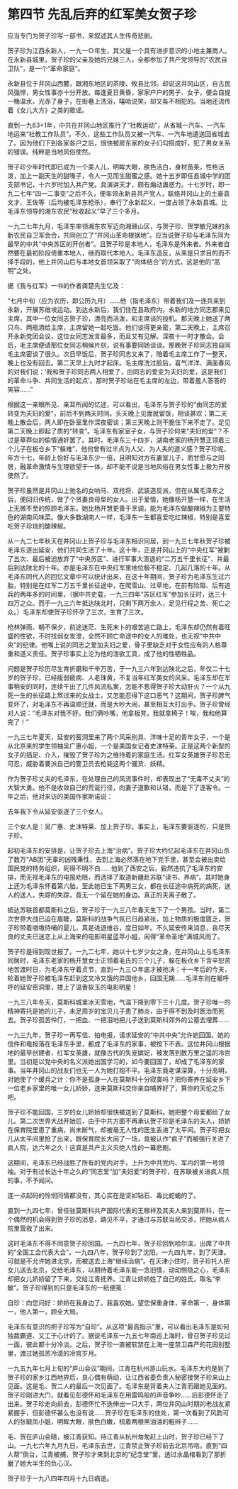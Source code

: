 # 第四节 先乱后弃的红军美女贺子珍

应当专门为贺子珍写一部书，来叙述其人生传奇悲剧。

贺子珍为江西永新人，一九一Ｏ年生，其父是一个具有进步意识的小地主兼商人。在永新县城里，贺子珍的父亲及她的兄妹三人，全都参加了共产党领导的“农民自卫队”，是一个“革命家庭”。

永新县位于井冈山西麓，跟湘东地区的茶陵、攸县比邻。却说这井冈山区，自古民风强悍，男女性事亦十分开放。每逢夏日黄昏，家家户户的男子、女子，便会自提一桶温水，光赤了身子，在街巷上洗浴，嘻哈说笑，却又各不相犯的。当地还流传着《女儿大方》之类的歌谣。

直到一九63+1年，中共在井冈山地区推行了“社教运动”，从省城一汽车、一汽车地运来“社教工作队员”。不久，这些工作队员又被一汽车、一汽车地遣送回省城去了。因为他们下到各家各户之后，很快被房东家的女子们勾搭成奸，犯了男女关系的错误。纯粹是当地风俗使然。

贺子珍少年时代即已成为一个美人儿，明眸大眼，肤色洁白，身材苗条，性格活泼，加上一副天生的甜嗓子，令人一见而生甜蜜之感。她十五岁即任县城中学的团支部书记，十六岁时加入共产党。具演讲天才，颇有煽动蛊惑力。十七岁时，即一九二七年“四一二事变”之后不久，便率领永新县共产党人，联络井冈山上的土豪袁文才、王佐等（后均被毛泽东枪杀），奉行了永新起义，一度占领了永新县城。比毛泽东领导的湘东农民“秋收起义”早了三个多月。

一九二七年九月，毛泽东率领湘东农军迈向湘赣山区，与贺子珍、贺学敏兄妹的永新农民自卫军会合，共同创立了“井冈山革命根据地”。应当说贺子珍与毛泽东同为最早的中共“中央苏区的开创者”。且贺子珍是本地人，毛泽东是外来者。外来者自然要在最初阶段倚重本地人，继而取代本地人。毛泽东造反，从来是只求目的而不择手段的，他上井冈山后与本地女首领采取了“肉体结合”的方式，这是他的“高明”之处。

据《我与红军》一书的作者龚楚先生忆及：

“七月中旬（应为农历，即公历九月）……他（指毛泽东）带着我们及一连兵来到永新，开展苏维埃运动。到达永新后，我们住在县政府内，永新的地方同志都来见主席，其中一位女同志贺子珍，漂亮而活泼，和主席谈的投机。那天晚上她送了两只鸟、两瓶酒给主席，主席留她一起吃饭。他们谈得更亲密，第二天晚上，主席召开永新党团会议，这位女同志发言最多，而且又有见解。深夜十一时才散会。会后，毛主席便请那位女同志稍候片刻，说有事要同她谈谈。那晚贺子珍同志独自同毛主席密谈了很久。次日早饭后，贺子珍同志又来了，陪着毛主席工作了一整天，晚上也没有回去。第二天早上九时才起床。毛主席洗过脸后，喜气洋洋、满面春风的对我们说：‘我和贺子珍同志两人相爱了，由同志的爱变为夫妇的爱，这是我们的革命斗争、共同生活的起点’。那时贺子珍站在毛主席的左边，带着羞人答答的笑容……”

根据这一亲眼所见、亲耳所闻的忆述，可以看出，毛泽东与贺子珍的“由同志的爱转变为夫妇的爱”，前后不到两天时间。头天晚上见面就留饭，相谈甚欢；第二天晚上散会后，两人即在卧室里作深夜密谈；第三天晚上则干脆住下来不走了。足见第二天晚上即起了质的“转变”。毛泽东有家室子女，与贺子珍何来“夫妇的爱”？不过是草莽似的偷情通奸罢了。其时，毛泽东三十四岁，湖南老家的杨开慧正领着三个儿子在板仓乡下“躲难”，他何曾有过半点为人父、为人夫的道义感？贺子珍呢，年方十七，年龄上恰好与毛泽东少一倍，且明知对方有妻室儿子，而甘愿与之同居，融革命激情与生理欲望于一体，却不能不说是当地风俗在男女性事上极为开放使然了。

贺子珍虽然是井冈山上驰名的女响马、双抢将、武装造反派，但在从属毛泽东之后，便回归传统，做了个贤妻良母型的女人。出于爱情，她像杨开慧一样，在生活上无微不至的照顾毛泽东。她比杨开慧更善于烹调，能为毛泽东做酸辣椒为主要特色的湖南风味菜。像大多数湖南人一样，毛泽东一生都喜爱吃红辣椒，特别是喜爱吃贺子珍烧的酸辣椒。

从一九二七年秋天在井冈山上贺子珍与毛泽东相识同居，到一九三七年秋贺子珍被毛泽东逐出延安，他们共同生活了十年。这十年，正是井冈山上的“中央红军”被剿了五次、最后被迫放弃了“中央苏区”、进行军事大溃退的“二万五千里长征”、并最后到达陕北的十年。亦是毛泽东在中央红军里地位极不稳定、几起几落的十年。从毛泽东同代人的回忆文章中可以统计出来，在这十年期间，贺子珍为毛泽东生过六胎，特别是在红军二万五千里长征途中，在爬雪山、过草地，在前有险阻、后有追兵的两年多的时间里，（据中共史载，一九三四年“苏区红军”参加长征时，达三十四万之众。而于一九三六年抵达陕北时，只剩下两万余人，足见行程之苦、死亡之众。）毛泽东却使贺子珍怀孕了三次，生育了三次。

枪林弹雨、朝不保夕，前途迷茫、生死未卜的艰苦逃亡路上，毛泽东却仍然有着旺盛的性欲，不时找弱女发泄，全然不顾亡命途中的女人的难处，也无视“中共中央”的纪律。他嘴上说的同志之爱加夫妇之爱，骨子里缺乏对于女性应有的人格尊重和道义责任。贺子珍事实上沦为他的泄欲工具，成了他的性牺牲品。

问题是贺子珍历尽生育折磨和千辛万苦，于一九三六年到达陕北之后，年仅二十七岁的贺子珍，已经瘦弱疲病、人老珠黄，不复当年红军美女的风采。毛泽东却在军事稍安的同时，连续干出了几件风流私案，怎能不惹得贺子珍大动肝火？一个从九死一生的长征路上熬过来的女战士，又怎能忍得下这口恶气？这期间，贺子珍脾气变坏了，对毛泽东不再温顺迁就，而是大吵大闹，甚至相互大打出手。贺子珍曾经对人说：“毛泽东对我不好。我们俩吵嘴，他拿板凳，我就拿椅子！唉，我和他算完了！”

一九三七年夏天，延安的窑洞里来了两个风采别具、洋味十足的青年女子，一个是从北京来的学生领袖吴广惠小姐，一个是美国女记者史沫特莱。正是这两个新型的女子的插足、介入，摧毁了贺子珍为之维持着的家庭生活。红军女英雄贺子珍忍无可忍，威胁着要派自己的警卫员去枪毙这两个骚货、妖精。

作为贺子珍丈夫的毛泽东，在处理自己的风流事件时，却表现出了“无毒不丈夫”的大智大勇。他不是收敛自己的荒诞行径，向妻子道歉和认错，而是下了逐客令。一年之后，他对来访的美国作家斯诺说：

去年我下令从延安驱逐了三个女人。

三个女人是：吴广惠、史沫特莱、加上贺子珍。事实上，毛泽东要驱逐的，只是贺子珍。

起初毛泽东的安排是，让贺子珍去上海“治病”。贺子珍大约忆起毛泽东在井冈山杀了数万“AB团”无辜的凶残秉性，去到上海必然落在地下党手里，甚至会被出卖给国民党的特务组织，死得不明不白……他到了西安之后，毅然违抗了毛泽东的安排，而无视毛泽东的电报劝阻，而选择了取道新疆赴苏联“读书、养病”。其时她身上还为毛泽东怀着第六胎。至此她已生下两男三女，都在长征途中病死的病死，送人的送人，失踪的失踪，竟无一个留在她的身边。真正的夫离子散了。

抵达苏联首都莫斯科之后，贺子珍于一九三八年春天生下了一个男孩。当时，第二次世界大战已迫在眉睫，莫斯科的战争气氛已日趋紧张，加上物质的极度匮乏，贺子珍带着嗷嗷待哺的婴儿，真是进退维谷，度日如年。不久延安传来消息，丧尽天良的丈夫已迷恋上从上海来的电影明星蓝苹小姐，闹得“革命圣地”满城风雨了。

贺子珍是得到现世报了。一九二七年，她以十七岁少女之身，在井冈山上与毛泽东同居时，毛泽东老家的杨开慧女士正领着毛氏的三个儿子，躲在板仓乡下含辛恕苦地苦渡时日，为毛泽东守着贞节，直到一九三Ｏ年底才被抢决；十一年后的今天，轮着她贺子珍被毛泽东赶到这又冷又饿的异国他乡，回国无期……毛泽东则在暖呼呼的延安窑洞里，搂上了温香软玉的电影明星！

一九三八年冬天，莫斯科城里冰天雪地，气温下降到零下三十几度。贺子珍唯一的精神寄托是她的儿子，未足周岁的宝贝儿子患了肺炎，由于得不到及时医治而死去。贺子珍孤苦伶仃，一把血、一把泪地把儿子送到莫斯科郊外的公墓去埋葬……

一九三九年，贺子珍一再写信、拍电报，请求延安的“中共中央”允许她回国。她的信件和电报落在毛泽东手里，都成了毛泽东的家事，被按下不表。这位井冈山根据地的最早创建者，红军女英雄，就像古代的失宠嫔妃，被发落到数万里之遥的冷宫里。当初是以党中央的名义派她出国学习的，如今要回国了，却成了毛泽东的家事。当年井冈山的战友们也无一人为她打抱不平。毛泽东竟老谋深算，十分高明，对她使了个缓兵之计：你不是孤身一人在莫斯科十分寂寞吗？把你寄养在延安乡下一位老乡家里的唯一女儿娇娇，送来莫斯科交你亲自哺养好了，算你的天伦之乐吧。

贺子珍不能回国，三岁的女儿娇娇却很快被送到了莫斯科。她把整个母爱都给了女儿。第二次世界大战开始后，由于中共方面不再承认贺子珍是毛泽东的夫人，娇娇在保育院里患了重病，尚未断气，却被毫无人性的医生丢进了太平间。贺子珍把女儿从太平间里抢了出来，跟保育院长大闹了一场，竟被认作“疯子”而被强行关进了疯人院，达六年之久！这真是共产主义灭绝人性的一幕悲剧。

这期间，毛泽东已经战胜了所有的党内对手，上升为中共党内、军内的第一号领袖。对于有过长达十年之久的“同志爱”加“夫妇爱”的贺子珍，在苏联被关进疯人院的事，不予闻问。

连一点起码的怜悯同情都没有，其心实在是坚如钻石、毒比蛇蝎的了。

直到一九四七年，曾任驻莫斯科共产国际代表的王稼祥及其夫人来到莫斯科，在一个偶然的机会得到贺子珍的消息，路见不平，才通过与苏联当局交涉，把她从疯人院里营救了出来。

这时毛泽东不得不同意贺子珍回国。一九四七年，贺子珍回到哈尔滨，出席了中共的“全国工会代表大会”。一九四八年，贺子珍到了沈阳。一九四九年，到了天津。可就是不允许她进北京，而被送去上海“继续治病”。在天津小住时，贺子珍托人把女儿送去北京，交给毛泽东，以期待着毛泽东能一念旧情，动动恻隐之心，毛泽东却把女儿娇娇留了下来，交给江青抚养。江青让娇娇姓了自己的姓氏，取名“李敏”。贺子珍得到的只是毛泽东的一纸便笺：

自珍：向您问好：娇娇在我身边了。我喜欢她。望您保重身体，革命第一，身体第一，他人第一，顾全大局。

毛泽东有意识的把子珍写为“自珍”。从这项“最高指示”里，可以看出毛泽东是如何独裁霸道、又工于心计的了。据说毛泽东一九五七年南巡上海时，曾召贺子珍见过一面，彼此都十分冷淡。之后，贺子珍一直被软禁在上海一座禁卫森严的花园别墅里，渡过她孤苦冷漠的冷宫岁月。

一九五九年七月上旬的“庐山会议”期间，江青在杭州游山玩水。毛泽东大约是到了贺子珍的家乡江西地界后，良心偶有萌动，让江西省委负责人秘密接贺子珍来山上见面。这是毛、贺二人的最后一次见面了。毛泽东是背着夫人江青而跟她见面的。贺子珍刚进大门，就看见彭德怀和毛泽东在用雷鸣般的声音争吵……后彭德怀走了出来。贺子珍走向前去，彭德怀忙不迭伸出一只大手，两位井冈山时期的老战友紧紧握手，但彭德怀甚么也没有说……贺子珍在毛泽东的住处，第一次看到了风韵可人的张毓凤小姐，明眸大眼，肤色白嫩，梳着两根黑油油的粗辫子……

毛、贺在庐山会晤，被江青获知。待江青从杭州匆匆赶上山时，贺子珍已经下了山。一九七六年九月九日，毛泽东去世，江青禁止贺子珍前去北京吊唁。直到“四人帮”倒台，江青被捕，贺子珍才来到北京的“纪念堂”里，透过水晶棺看到了那折磨了她大半生的负心汉。

贺子珍于一九八四年四月十九日病逝。
